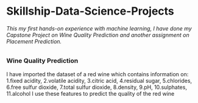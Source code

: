 # Skillship-Data-Science-Projects

###### This my first hands-on experience with machine learning, I have done my Capstone Project on Wine Quality Prediction and another assignment on Placement Prediction.

### Wine Quality Prediction
I have imported the dataset of a red wine which contains information on:
1.fixed acidity,
2.volatile acidity,
3.citric acid,
4.residual sugar,
5.chlorides,
6.free sulfur dioxide,
7.total sulfur dioxide,
8.density,
9.pH,
10.sulphates,
11.alcohol
I use these features to predict the quality of the red wine

